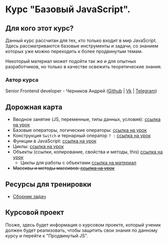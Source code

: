 # Курс "Базовый JavaScript".

## Для кого этот курс?

Данный курс рассчитан для тех, кто только входит в мир JavaScript.
Здесь рассматриваются базовые инструменты и задачи, со знанием которых уже можно переходить к более продвинутым темам.

Некоторый материал может подойти так же и для опытных разработчиков, но только в качестве освежить теоретические знания.

### Автор курса

Senior Frontend developer - Черников Андрей ([Github]() | [Vk]() | [Telegram]())

## Дорожная карта

- Вводное занятие (JS, переменные, типы данных,
  условия): [ссылка на урок](https://github.com/Mistrade/mistrade_basic_js_course/blob/main/1_base/1_what_is_js.md)
- Базовые операторы, логические
  операторы: [ссылка на урок](https://github.com/Mistrade/mistrade_basic_js_course/blob/main/1_base/2_operators.md)
- Конструкция `Switch` и тернарный
  оператор `? :` [ссылка на урок](https://github.com/Mistrade/mistrade_basic_js_course/blob/main/1_base/3_switch_ternar.md)
- Функции в
  JavaScript: [ссылка на урок](https://github.com/Mistrade/mistrade_basic_js_course/blob/main/2_functions/functions.md)
- Циклы: [ссылка на урок](https://github.com/Mistrade/mistrade_basic_js_course/blob/main/3_cycles/basic_cycles.md)
- Объекты (ссылки, копирование, свойства и методы,
  this) [ссылка на урок](https://github.com/Mistrade/mistrade_basic_js_course/blob/main/4_objects/1_objects.md)
    - Циклы для работы с
      объектами [ссылка на материал](https://github.com/Mistrade/mistrade_basic_js_course/blob/main/4_objects/2_object_loop.md)
- ~~Массивы и методы массивов: [ссылка на урок]()~~

## Ресурсы для тренировки

- [Сборник задач](https://github.com/Mistrade/mistrade_js_tasks)

## Курсовой проект

Позже, здесь будет информация о курсовом проекте, который ученик должен будет реализовать, чтобы защитить свои
знания по данному курсу и перейти к "Продвинутый JS".